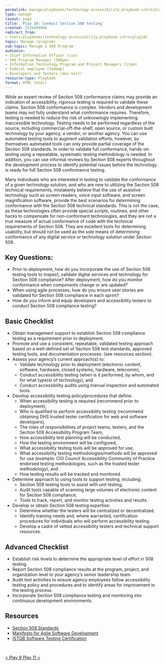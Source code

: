 ```yaml
---
permalink: manage/playbooks/technology-accessibility-playbook-intro/play10/
type: manage
layout: page
title: 'Play 10: Conduct Section 508 testing'
created: 1526408906
redirect_from:
- tools/playbooks/technology-accessibility-playbook-intro/play10/
topic: Manage (program)
sub-topic: Manage a 508 Program
audience:
- Chief Information Officer (cio)
- 508 Program Manager (508pm)
- Information Technology Program and Project Managers (itpm)
- Federal employee (fedemp)
- Developers and Testers (dev-test)
resource-type: Playbook
format: HTML (html)
---
```


While an expert review of Section 508 conformance claims may provide an indication of accessibility, rigorous testing is required to validate these claims. Section 508 conformance is complex. Vendors and development teams may not fully understand what conformance requires. Therefore, testing is needed to reduce the risk of unknowingly implementing inaccessible technology. Testing needs to be performed regardless of the source, including commercial-off-the-shelf, open source, or custom built technology by your agency, a vendor, or another agency. You can use automated testing tools to augment validation efforts; however, by themselves automated tools can only provide partial coverage of the Section 508 standards. In order to validate full conformance, hands-on testing using a repeatable, systematic testing methodology is needed. In addition, you can use informal reviews by Section 508 experts throughout the development process to identify potential issues before the technology is ready for full Section 508 conformance testing.

Many individuals who are interested in testing to validate the conformance of a given technology solution, and who are new to utilizing the Section 508 technical requirements, mistakenly believe that the use of assistive technology such as screen readers, voice input software, and screen magnification software, provide the best scenarios for determining conformance with the Section 508 technical standards. This is not the case, as these technologies often provide special scripts, routines, and other hacks to compensate for non-conformant technologies, and they are not a true measure of actual conformance of code with the technical requirements of Section 508. They are excellent tools for determining usability, but should not be used as the sole means of determining conformance of any digital service or technology solution under Section 508.

## Key Questions:

  * Prior to deployment, how do you incorporate the use of Section 508 testing tools to inspect, validate digital services and technology for Section 508 compliance? After deployment, how do you monitor conformance when components change or are updated?
  * When using agile processes, how do you ensure user stories are validated for Section 508 compliance in each sprint?
  * How do you inform and equip developers and accessibility testers to conduct Section 508 compliance testing?

## Basic Checklist

  * Obtain management support to establish Section 508 compliance testing as a requirement prior to deployment.
  * Promote and use a consistent, repeatable, validated testing approach based on a well-defined set of Section 508 test standards, approved testing tools, and documentation processes. (see resources section).
  * Assess your agency&rsquo;s current approach(s) to:
      * Validate technology prior to deployment (electronic content, software, hardware, closed systems, hardware, telecomm),
      * Conduct accessibility testing (when is it performed, by whom, and for what type(s) of technology), and
      * Conduct accessibility audits using manual inspection and automated tools.
  * Develop accessibility testing policy/procedures that define:
      * When accessibility testing is required (recommend prior to deployment),
      * Who is qualified to perform accessibility testing (recommend obtaining DHS trusted tester certification for web and software developers),
      * The roles of responsibilities of project teams, testers, and the Section 508 Accessibility Program Team,
      * How accessibility test planning will be conducted,
      * How the testing environment will be configured,
      * What accessibility testing tools will be approved for use,
      * What accessibility testing methodologies/methods will be approved for use (example: CIO Council Accessibility Community of Practice endorsed testing methodologies, such as the trusted tester methodology), and
      * How testing results will be tracked and monitored.
  * Determine approach to using tools to support testing, including:
      * Section 508 testing tools to assist with unit testing,
      * Audit tools capable of scanning large volumes of electronic content for Section 508 compliance,
      * Tools to track, report, and monitor testing activities and results.
  * Develop or obtain Section 508 testing expertise:
      * Determine whether the testers will be centralized or decentralized.
      * Identify training needs and, where warranted, certification procedures for individuals who will perform accessibility testing.
      * Develop a cadre of vetted accessibility testers and technical support resources.&nbsp;

## Advanced Checklist

  * Establish risk levels to determine the appropriate level of effort in 508 testing.
  * Report Section 508 compliance results at the program, project, and organization level to your agency&rsquo;s senior leadership team.
  * Audit test activities to ensure agency employees follow accessibility testing policy and procedures and to identify areas for improvement in the testing process.
  * Incorporate Section 508 compliance testing and monitoring into continuous development environments.

## Resources

  * [Section 508 Standards][1]
  * [Manifesto for Agile Software Development][2]
  * [ISTQB Software Testing Certification][3]

&nbsp;
<div id="prev-next-section">
    <a class="prev-page" title="Go to Play 9" 
      href="{{site.baseurl}}/manage/playbooks/technology-accessibility-playbook-intro/play09"> < Play 9
    </a>
    <a class="prev-page" title="Go to Play 11"
      href="{{site.baseurl}}/manage/playbooks/technology-accessibility-playbook-intro/play11"> Play 11 >
    </a>
</div>


 [1]: https://www.federalregister.gov/documents/2000/12/21/00-32017/electronic-and-information-technology-accessibility-standards
 [2]: https://agilemanifesto.org/
 [3]: https://astqb.org/certifications/